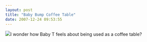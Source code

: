 ```yaml
---
layout: post
title: "Baby Bump Coffee Table"
date: 2007-12-24 09:53:55
---
```

[![](http://thecave.smugmug.com/photos/235517239-Th.jpg)](http://thecave.smugmug.com/gallery/3795601/1/235517239)I wonder how Baby T feels about being used as a coffee table?
